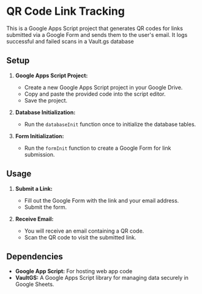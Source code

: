 # QR Code Link Tracking

This is a Google Apps Script project that generates QR codes for links submitted via a Google Form and sends them to the user's email. It logs successful and failed scans in a Vault.gs database

## Setup

1. **Google Apps Script Project:**
   - Create a new Google Apps Script project in your Google Drive.
   - Copy and paste the provided code into the script editor.
   - Save the project.

2. **Database Initialization:**
   - Run the `databaseInit` function once to initialize the database tables.

3. **Form Initialization:**
   - Run the `formInit` function to create a Google Form for link submission.

## Usage

1. **Submit a Link:**
   - Fill out the Google Form with the link and your email address.
   - Submit the form.

2. **Receive Email:**
   - You will receive an email containing a QR code.
   - Scan the QR code to visit the submitted link.


## Dependencies

- **Google App Script:** For hosting web app code
- **VaultGS:** A Google Apps Script library for managing data securely in Google Sheets.

